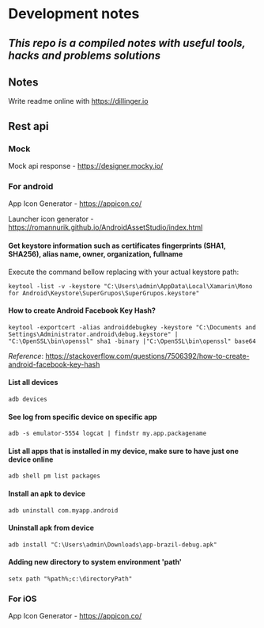 # Development notes

## _This repo is a compiled notes with useful tools, hacks and problems solutions_

## Notes
Write readme online with https://dillinger.io


## Rest api
###  Mock
Mock api response - https://designer.mocky.io/

### For android
App Icon Generator - https://appicon.co/

Launcher icon generator - https://romannurik.github.io/AndroidAssetStudio/index.html

#### Get keystore information such as certificates fingerprints (SHA1, SHA256), alias name, owner, organization, fullname
Execute the command bellow replacing with your actual keystore path:

`keytool -list -v -keystore "C:\Users\admin\AppData\Local\Xamarin\Mono for Android\Keystore\SuperGrupos\SuperGrupos.keystore"`


#### How to create Android Facebook Key Hash?
`keytool -exportcert -alias androiddebugkey -keystore "C:\Documents and Settings\Administrator.android\debug.keystore" | "C:\OpenSSL\bin\openssl" sha1 -binary |"C:\OpenSSL\bin\openssl" base64`

_Reference_: https://stackoverflow.com/questions/7506392/how-to-create-android-facebook-key-hash



#### List all devices
`adb devices`

#### See log from specific device on specific app
`adb -s emulator-5554 logcat | findstr my.app.packagename`

#### List all apps that is installed in my device, make sure to have just one device online
`adb shell pm list packages`

#### Install an apk to device
`adb uninstall com.myapp.android`


#### Uninstall apk from device
`adb install "C:\Users\admin\Downloads\app-brazil-debug.apk"`


#### Adding new directory to system environment 'path'
`setx path "%path%;c:\directoryPath"`


### For iOS
App Icon Generator - https://appicon.co/

